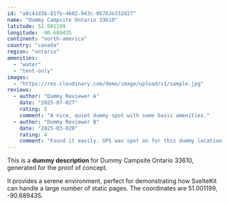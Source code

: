 ```yaml
---
id: "a8c41d3b-81fb-4602-943c-05763e332d27"
name: "Dummy Campsite Ontario 33610"
latitude: 51.001199
longitude: -90.689435
continent: "north-america"
country: "canada"
region: "ontario"
amenities:
  - "water"
  - "tent-only"
images:
  - "https://res.cloudinary.com/demo/image/upload/v1/sample.jpg"
reviews:
  - author: "Dummy Reviewer A"
    date: "2025-07-027"
    rating: 5
    comment: "A nice, quiet dummy spot with some basic amenities."
  - author: "Dummy Reviewer B"
    date: "2025-03-020"
    rating: 4
    comment: "Found it easily. GPS was spot on for this dummy location."
---
```


This is a **dummy description** for Dummy Campsite Ontario 33610, generated for the proof of concept.

It provides a serene environment, perfect for demonstrating how SvelteKit can handle a large number of static pages. The coordinates are 51.001199, -90.689435.
